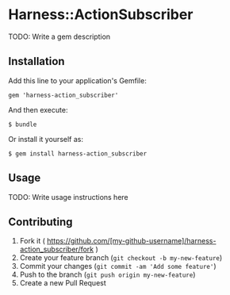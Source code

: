 # Harness::ActionSubscriber

TODO: Write a gem description

## Installation

Add this line to your application's Gemfile:

    gem 'harness-action_subscriber'

And then execute:

    $ bundle

Or install it yourself as:

    $ gem install harness-action_subscriber

## Usage

TODO: Write usage instructions here

## Contributing

1. Fork it ( https://github.com/[my-github-username]/harness-action_subscriber/fork )
2. Create your feature branch (`git checkout -b my-new-feature`)
3. Commit your changes (`git commit -am 'Add some feature'`)
4. Push to the branch (`git push origin my-new-feature`)
5. Create a new Pull Request
